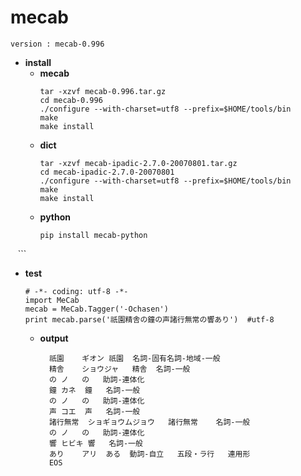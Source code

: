 # mecab
```
version : mecab-0.996
```
- **install**
  - **mecab**
    ```
    tar -xzvf mecab-0.996.tar.gz
    cd mecab-0.996
    ./configure --with-charset=utf8 --prefix=$HOME/tools/bin
    make
    make install
    ```
  - **dict**
    ```
    tar -xzvf mecab-ipadic-2.7.0-20070801.tar.gz 
    cd mecab-ipadic-2.7.0-20070801
    ./configure --with-charset=utf8 --prefix=$HOME/tools/bin
    make
    make install
    ```
  - **python**
    ```
    pip install mecab-python
    ```
- **test**
  ```
  # -*- coding: utf-8 -*-
  import MeCab
  mecab = MeCab.Tagger('-Ochasen')
  print mecab.parse('祇園精舎の鐘の声諸行無常の響あり')  #utf-8
  ```
  - **output**
    ```
      祇園	ギオン	祇園	名詞-固有名詞-地域-一般		
      精舎	ショウジャ	精舎	名詞-一般		
      の	ノ	の	助詞-連体化		
      鐘	カネ	鐘	名詞-一般		
      の	ノ	の	助詞-連体化		
      声	コエ	声	名詞-一般		
      諸行無常	ショギョウムジョウ	諸行無常	名詞-一般		
      の	ノ	の	助詞-連体化		
      響	ヒビキ	響	名詞-一般		
      あり	アリ	ある	動詞-自立	五段・ラ行	連用形
      EOS
    ```
